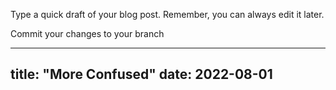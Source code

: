 Type a quick draft of your blog post. Remember, you can always edit it later.

Commit your changes to your branch

---
title: "More Confused"
date: 2022-08-01
---
